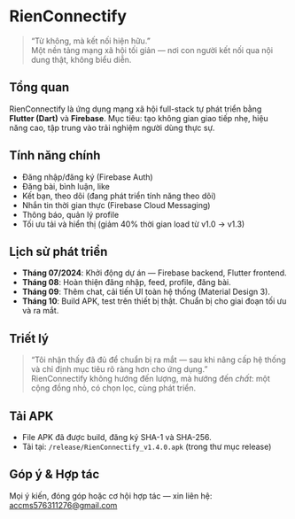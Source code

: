 # RienConnectify

> “Từ không, mà kết nối hiện hữu.”  
> Một nền tảng mạng xã hội tối giản — nơi con người kết nối qua nội dung thật, không biểu diễn.

## Tổng quan
RienConnectify là ứng dụng mạng xã hội full-stack tự phát triển bằng **Flutter (Dart)** và **Firebase**. Mục tiêu: tạo không gian giao tiếp nhẹ, hiệu năng cao, tập trung vào trải nghiệm người dùng thực sự.

## Tính năng chính
- Đăng nhập/đăng ký (Firebase Auth)  
- Đăng bài, bình luận, like  
- Kết bạn, theo dõi (đang phát triển tính năng theo dõi)
- Nhắn tin thời gian thực (Firebase Cloud Messaging)  
- Thông báo, quản lý profile  
- Tối ưu tải và hiển thị (giảm 40% thời gian load từ v1.0 → v1.3)

## Lịch sử phát triển
- **Tháng 07/2024**: Khởi động dự án — Firebase backend, Flutter frontend.  
- **Tháng 08**: Hoàn thiện đăng nhập, feed, profile, đăng bài.  
- **Tháng 09**: Thêm chat, cải tiến UI toàn hệ thống (Material Design 3).  
- **Tháng 10**: Build APK, test trên thiết bị thật. Chuẩn bị cho giai đoạn tối ưu và ra mắt.

## Triết lý
> “Tôi nhận thấy đã đủ để chuẩn bị ra mắt — sau khi nâng cấp hệ thống và chỉ định mục tiêu rõ ràng hơn cho ứng dụng.”  
> RienConnectify không hướng đến lượng, mà hướng đến *chất*: một cộng đồng nhỏ, có chọn lọc, cùng phát triển.

## Tải APK
- File APK đã được build, đăng ký SHA-1 và SHA-256.  
- Tải tại: `/release/RienConnectify_v1.4.0.apk` (trong thư mục release)
  

## Góp ý & Hợp tác
Mọi ý kiến, đóng góp hoặc cơ hội hợp tác — xin liên hệ: accms576311276@gmail.com

